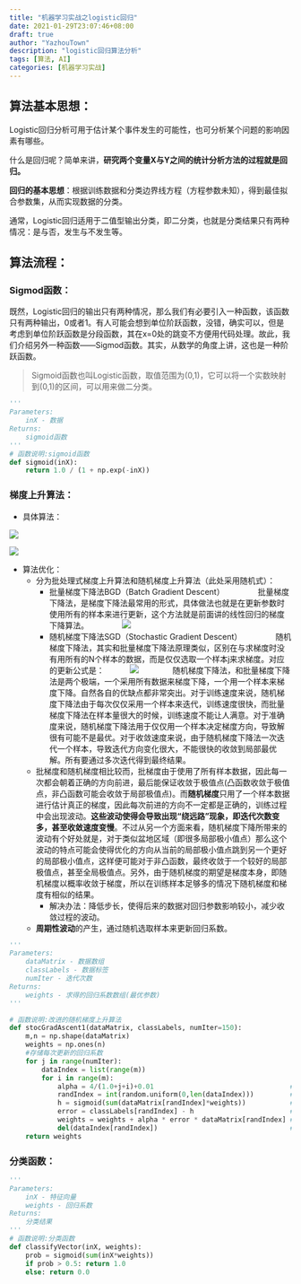 ```yaml
---
title: "机器学习实战之logistic回归"
date: 2021-01-29T23:07:46+08:00
draft: true
author: "YazhouTown"
description: "logistic回归算法分析"
tags: [算法, AI]
categories: [机器学习实战]
---
```


<!--more-->

## 算法基本思想：

​	Logistic回归分析可用于估计某个事件发生的可能性，也可分析某个问题的影响因素有哪些。

​	什么是回归呢？简单来讲，**研究两个变量X与Y之间的统计分析方法的过程就是回归。**

​	**回归的基本思想**：根据训练数据和分类边界线方程（方程参数未知），得到最佳拟合参数集，从而实现数据的分类。

通常，Logistic回归适用于二值型输出分类，即二分类，也就是分类结果只有两种情况：是与否，发生与不发生等。

## 算法流程：

### Sigmod函数：

既然，Logistic回归的输出只有两种情况，那么我们有必要引入一种函数，该函数只有两种输出，0或者1。有人可能会想到单位阶跃函数，没错，确实可以，但是考虑到单位阶跃函数是分段函数，其在x=0处的跳变不方便用代码处理。故此，我们介绍另外一种函数——Sigmod函数。其实，从数学的角度上讲，这也是一种阶跃函数。

> Sigmoid函数也叫Logistic函数，取值范围为(0,1)，它可以将一个实数映射到(0,1)的区间，可以用来做二分类。	

```python
'''
Parameters:
    inX - 数据
Returns:
    sigmoid函数
'''
# 函数说明:sigmoid函数
def sigmoid(inX):
    return 1.0 / (1 + np.exp(-inX))
```

### 梯度上升算法：

- 具体算法：

![](https://gitee.com/isheihei/imagesRepo/raw/master/img/20201205123609.png)

![](https://gitee.com/isheihei/imagesRepo/raw/master/img/20201205123617.png)

- 算法优化：
  - 分为批处理式梯度上升算法和随机梯度上升算法（此处采用随机式）：
    - 批量梯度下降法BGD（Batch Gradient Descent）
      　　　　批量梯度下降法，是梯度下降法最常用的形式，具体做法也就是在更新参数时使用所有的样本来进行更新，这个方法就是前面讲的线性回归的梯度下降算法。
      　　　　![](https://gitee.com/isheihei/imagesRepo/raw/master/img/20201205123620.png)
    - 随机梯度下降法SGD（Stochastic Gradient Descent）
      　　　　随机梯度下降法，其实和批量梯度下降法原理类似，区别在与求梯度时没有用所有的N个样本的数据，而是仅仅选取一个样本j来求梯度。对应的更新公式是：
      　　　![](https://gitee.com/isheihei/imagesRepo/raw/master/img/20201205123624.png)
      　　　　随机梯度下降法，和批量梯度下降法是两个极端，一个采用所有数据来梯度下降，一个用一个样本来梯度下降。自然各自的优缺点都非常突出。对于训练速度来说，随机梯度下降法由于每次仅仅采用一个样本来迭代，训练速度很快，而批量梯度下降法在样本量很大的时候，训练速度不能让人满意。对于准确度来说，随机梯度下降法用于仅仅用一个样本决定梯度方向，导致解很有可能不是最优。对于收敛速度来说，由于随机梯度下降法一次迭代一个样本，导致迭代方向变化很大，不能很快的收敛到局部最优解。所有要通过多次迭代得到最终结果。
  - 批梯度和随机梯度相比较而，批梯度由于使用了所有样本数据，因此每一次都会朝着正确的方向前进，最后能保证收敛于极值点(凸函数收敛于极值点，非凸函数可能会收敛于局部极值点)。而**随机梯度**只用了一个样本数据进行估计真正的梯度，因此每次前进的方向不一定都是正确的，训练过程中会出现波动。**这些波动使得会导致出现“绕远路”现象，即迭代次数变多，甚至收敛速度变慢**。不过从另一个方面来看，随机梯度下降所带来的波动有个好处就是，对于类似盆地区域（即很多局部极小值点）那么这个波动的特点可能会使得优化的方向从当前的局部极小值点跳到另一个更好的局部极小值点，这样便可能对于非凸函数，最终收敛于一个较好的局部极值点，甚至全局极值点。另外，由于随机梯度的期望是梯度本身，即随机梯度以概率收敛于梯度，所以在训练样本足够多的情况下随机梯度和梯度有相似的结果。
    - 解决办法：降低步长，使得后来的数据对回归参数影响较小，减少收敛过程的波动。
  - **周期性波动**的产生，通过随机选取样本来更新回归系数。

```python
'''
Parameters:
    dataMatrix - 数据数组
    classLabels - 数据标签
    numIter - 迭代次数
Returns:
    weights - 求得的回归系数数组(最优参数)
'''

# 函数说明:改进的随机梯度上升算法
def stocGradAscent1(dataMatrix, classLabels, numIter=150):
    m,n = np.shape(dataMatrix)                                         #返回dataMatrix的大小。m为行数,n为列数。
    weights = np.ones(n)                                               #参数初始化
    #存储每次更新的回归系数
    for j in range(numIter):
        dataIndex = list(range(m))
        for i in range(m):
            alpha = 4/(1.0+j+i)+0.01                                  #降低alpha的大小，每次减小1/(j+i)。
            randIndex = int(random.uniform(0,len(dataIndex)))         #随机选取样本
            h = sigmoid(sum(dataMatrix[randIndex]*weights))           #选择随机选取的一个样本，计算h
            error = classLabels[randIndex] - h                        #计算误差
            weights = weights + alpha * error * dataMatrix[randIndex] #更新回归系数
            del(dataIndex[randIndex])                                 #删除已经使用的样本
    return weights
```

### 分类函数：

```python
'''
Parameters:
    inX - 特征向量
    weights - 回归系数
Returns:
    分类结果
'''
# 函数说明:分类函数
def classifyVector(inX, weights):
    prob = sigmoid(sum(inX*weights))
    if prob > 0.5: return 1.0
    else: return 0.0
```

